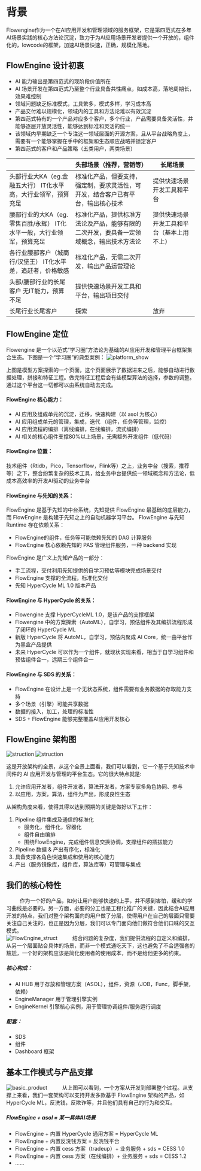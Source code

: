 # 背景
Flowengine作为一个在AI应用开发和管理领域的服务框架，它是第四范式在多年AI场景实践的核心方法论沉淀，致力于为AI应用场景开发者提供一个开放的，组件化的，lowcode的框架，加速AI场景快速，正确，规模化落地。
## FlowEngine 设计初衷

* AI 能力输出是第四范式的现阶段价值所在
* AI 场景开发在第四范式乃至整个行业具备共性痛点，如成本高，落地周期长，效果难控制
* 领域问题缺乏标准模式，工具繁多，模式多样，学习成本高
* 产品交付难以规模化，领域内的工具和方法论难以有效沉淀
* 第四范式特有的一个产品对应多个客户，多个行业，产品需要具备灵活性，并能够逐层开放灵活性，能够达到标准和灵活的统一
* 该领域内早期缺乏一个专注这一领域层面的开源方案，且从平台战略角度上，需要有一个能够掌握在手中的框架和生态顺应战略并锁定客户
* 第四范式的客户和产品策略（五类用户，两类场景）


|                                                                   | 头部场景（推荐，营销等）                                                                     | 长尾场景                                   |
|-------------------------------------------------------------------|----------------------------------------------------------------------------------------------|--------------------------------------------|
| 头部行业大KA（eg.金融五大行） IT化水平高，大行业领军，预算充足        | 标准化产品，但要支持，强定制，要求灵活性，可开发，结合客户已有平台，输出核心技术 | 提供快速场景开发工具和平台                 |
| 腰部行业的大KA（eg.零售百胜/永辉） IT化水平一般，大行业领军，预算充足 | 标准化产品，提供标准方法论及产品，能够有限的二次开发，要具备一定领域概念，输出技术方法论     | 提供快速场景开发工具和平台（基本上用不上） |
| 各行业腰部客户（城商行/汉堡王） IT化水平差，追赶者，价格敏感    | 标准化产品，无需二次开发，输出产品运营理论                                                   |                                            |
| 头部/腰部行业的长尾客户 无IT能力，预算不足                            | 提供快速场景开发工具和平台，输出项目交付                                                     |                                            |
| 长尾行业长尾客户                                                  | 探索                                                                                         | 放弃                                       |

## FlowEngine 定位

Flowengine 是一个以范式“学习圈”方法论为基础的AI应用开发和管理平台框架集合生态。下图是一个“学习圈”的典型案例：
![platform_show](../assets/platform_show.png)

上图是模型方案探索的一个页面，这个页面展示了数据进来之后，能够自动进行数据处理，拼接和特征工程。做完特征工程后会有些模型算法的选择，参数的调整。通过这个平台这一切都可以由系统自动去完成。


#### FlowEngine 核心能力：
* AI 应用及组成单元的沉淀，迁移，快速构建（以 asol 为核心）
* AI 应用组成单元的管理，集成，迭代 （组件，任务等管理，监控）
* AI 应用流程的编排（离线编排，在线编排，流式编排）
* AI 相关的核心组件支撑80%以上场景，无需额外开发组件（低代码）

#### FlowEngine 位置：
技术组件（Rtidb，Pico，Tensorflow，Flink等）之上，业务中台（搜索，推荐等）之下，整合纷繁复杂的技术工具，给业务中台提供统一领域概念和方法论，低成本高效率的开发AI驱动的业务中台

#### FlowEngine 与先知的关系：

FlowEngine 是基于先知的中台系统，先知提供 FlowEngine 最基础的底层能力，而 FlowEngine 是构建于先知之上的自动机器学习平台。
FlowEngine 与先知 Runtime 存在依赖关系：

* FlowEngine的组件，任务等可能依赖先知的 DAG 计算服务
* FlowEngine 核心依赖先知的 PAS 管理组件服务，一种 backend 实现

FlowEngine 是广义上先知产品的一部分：

* 手工流程，交付利用先知提供的自学习预估等模块完成场景交付
* FlowEngine 支撑的全流程，标准化交付
* 先知 HyperCycle ML 1.0 版本产品

#### FlowEngine 与 HyperCycle 的关系：
* Flowengine 支撑 HyperCycleML 1.0，是该产品的支撑框架
* Flowengine 中的方案探索（AutoML），自学习，预估组件及其编排流程形成了闭环的 HyperCycle ML
* 新版 HyperCycle 将 AutoML，自学习，预估内聚成 AI Core，统一由平台作为黑盒产品提供
* 未来 HyperCycle 可以作为一个组件，就现状实现来看，相当于自学习组件和预估组件合一，远期三个组件合一

#### FlowEngine 与 SDS 的关系：
* FlowEngine 在设计上是一个无状态系统，组件需要有业务数据的存取能力支持
* 多个场景（引擎）可能共享数据
* 数据的接入，加工，处理的标准性
* SDS + FlowEngine 能够完整覆盖AI应用开发核心

## FlowEngine 架构图
![struction](../assets/struction.png)
![struction](../assets/struct_new.png)

这是开放架构的全景，从这个全景上面看，我们可以看到，它一个基于先知技术中间件的 AI 应用开发与管理的平台生态。它的很大特点就是:
  
1. 允许应用开发者，组件开发者，算法开发者，方案专家多角色协同、参与
2. 以应用，方案，算法，组件为产出，形成良性生态

从架构角度来看，使得其得以达到预期的关键是做好以下工作：  

1. Pipeline 组件集成及通信的标准化  
   * 服务化，组件化，容器化  
   * 组件自由编排  
   * 围绕FlowEngine，完成组件信息交换协调，支撑组件的插拔能力  
2. Pipeline 数据 & 产出有序化，标准化
3. 具备支撑各角色快速集成和使用的核心能力
4. 产出（服务镜像库，组件库，算法库等）可管理与集成

## 我们的核心特性
&emsp; &emsp; 作为一个好的产品，如何让用户能够快速的上手，并不感到害怕，缓和的学习曲线是必要的。另一方面，必要的分工也是工程化推广的关键，因此结合AI应用开发的特点，我们对整个架构面向的用户做了分层，使得用户在自己的层面只需要关注自己关注的，也正是因为分层，我们可以专门面向他们做符合他们口味的交互模式。  
![FlowEngine_struct](../assets/flowengine_struct.png) 
&emsp; &emsp; 结合问题的复杂度，我们提供流程的自定义和编排，从另一个层面贴合具体的场景，而非一个模式通吃天下，这也避免了不合适强套的尴尬，一个好的架构应该是简化使用者的使用成本，而不是给他更多的约束。

##### 核心构成：
* AI HUB  用于存放和管理方案（ASOL），组件，资源（JOB，Func，脚手架，依赖）
* EngineManager 用于管理引擎实例
* EngineKernel 引擎核心实例，用于管理协调组件/服务运行调度

##### 配套：
* SDS
* 组件
* Dashboard 框架

 
## 基本工作模式与产品支撑
![basic_product](../assets/basic_product.png)
&emsp; &emsp; 从上图可以看到，一个方案从开发到部署整个过程。从支撑上来看，我们一套架构可以支持开发多款基于 FlowEngine 架构的产品，如 HyperCycle ML，反洗钱，反欺诈等，并且他们具有自己的行为和交互。  

##### FlowEngine + asol = 某一具体AI场景

* FlowEngine + 内置 HyperCycle 通用方案 = HyperCycle ML
* FlowEngine + 内置反洗钱方案 = 反洗钱平台
* FlowEngine + 内置 cess 方案（tradeup）+ 业务服务 + sds = CESS 1.0
* FlowEngine + 内置 cess 方案（在线编排）+ 业务服务 + sds = CESS 1.2
* ......
